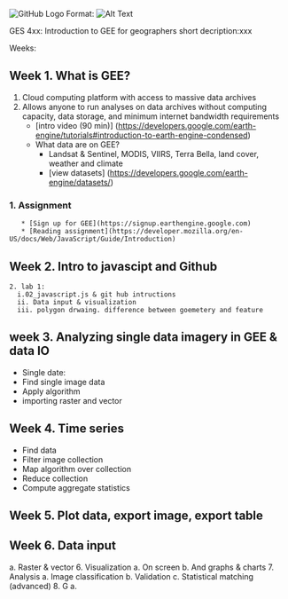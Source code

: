 ![GitHub Logo](/images/logo.png)
Format: ![Alt Text](url)

GES 4xx: Introduction to GEE for geographers
short decription:xxx


Weeks:
## Week 1.	What is GEE?
  1. Cloud computing platform with access to massive data archives
  1. Allows anyone to run analyses on data archives without computing capacity, data storage, and minimum internet bandwidth requirements
      * [intro video (90 min)] (https://developers.google.com/earth-engine/tutorials#introduction-to-earth-engine-condensed)
      * What data are on GEE?  
        * Landsat & Sentinel, MODIS, VIIRS, Terra Bella, land cover, weather and climate
        * [view datasets] (https://developers.google.com/earth-engine/datasets/)
  ### 1. Assignment
       * [Sign up for GEE](https://signup.earthengine.google.com)
       * [Reading assignment](https://developer.mozilla.org/en-US/docs/Web/JavaScript/Guide/Introduction)
## Week 2.	Intro to javascipt and Github
    2. lab 1: 
      i.02_javascript.js & git hub intructions
      ii. Data input & visualization
      iii. polygon drwaing. difference between goemetery and feature
## week 3.	Analyzing single data imagery in GEE & data IO
  * Single date:
  * Find single image data
  * Apply algorithm
  * importing raster and vector
## Week 4.	Time series
  * Find data
  * Filter image collection
  * Map algorithm over collection
  * Reduce collection
  * Compute aggregate statistics
## Week 5. Plot data, export image, export table
## Week 6. Data input
a.	Raster & vector
6.	Visualization
a.	On screen
b.	And graphs & charts
7.	Analysis
a.	Image classification
b.	Validation
c.	Statistical matching (advanced)
8.	G
a.	
